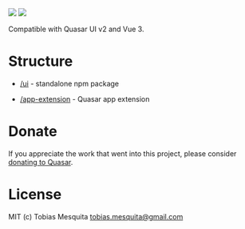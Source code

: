 <img src="https://img.shields.io/npm/v/quasar-ui-q-decimal-input.svg?label=quasar-ui-q-decimal-input">
<img src="https://img.shields.io/npm/v/quasar-app-extension-q-decimal-input.svg?label=quasar-app-extension-q-decimal-input">

Compatible with Quasar UI v2 and Vue 3.

# Structure
* [/ui](ui) - standalone npm package

* [/app-extension](app-extension) - Quasar app extension


# Donate
If you appreciate the work that went into this project, please consider [donating to Quasar](https://donate.quasar.dev).

# License
MIT (c) Tobias Mesquita <tobias.mesquita@gmail.com>
